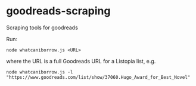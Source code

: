 # goodreads-scraping
Scraping tools for goodreads

Run:

`node whatcaniborrow.js <URL>`

where the URL is a full Goodreads URL for a Listopia list, e.g. 

`node whatcaniborrow.js -l "https://www.goodreads.com/list/show/37060.Hugo_Award_for_Best_Novel"`
